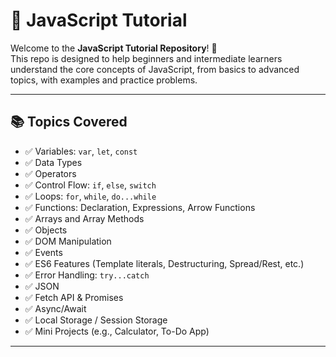# 🧠 JavaScript Tutorial

Welcome to the **JavaScript Tutorial Repository**! 🚀  
This repo is designed to help beginners and intermediate learners understand the core concepts of JavaScript, from basics to advanced topics, with examples and practice problems.

---

## 📚 Topics Covered

- ✅ Variables: `var`, `let`, `const`
- ✅ Data Types
- ✅ Operators
- ✅ Control Flow: `if`, `else`, `switch`
- ✅ Loops: `for`, `while`, `do...while`
- ✅ Functions: Declaration, Expressions, Arrow Functions
- ✅ Arrays and Array Methods
- ✅ Objects
- ✅ DOM Manipulation
- ✅ Events
- ✅ ES6 Features (Template literals, Destructuring, Spread/Rest, etc.)
- ✅ Error Handling: `try...catch`
- ✅ JSON
- ✅ Fetch API & Promises
- ✅ Async/Await
- ✅ Local Storage / Session Storage
- ✅ Mini Projects (e.g., Calculator, To-Do App)

---

